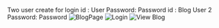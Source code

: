 Two user create for login
id : User Password: Password
id : Blog User 2  Password: Password
![BlogPage](https://github.com/Abhay-Bhalerao/BlogDemo/assets/141488135/74faa5b9-4c4c-4f89-97cb-5765e711d225)
![Login](https://github.com/Abhay-Bhalerao/BlogDemo/assets/141488135/c6c58091-103e-4b5a-8d45-b5c76154ad4e)
![View Blog](https://github.com/Abhay-Bhalerao/BlogDemo/assets/141488135/caffe22b-57bd-4c02-9e9e-321c6d17778e)
